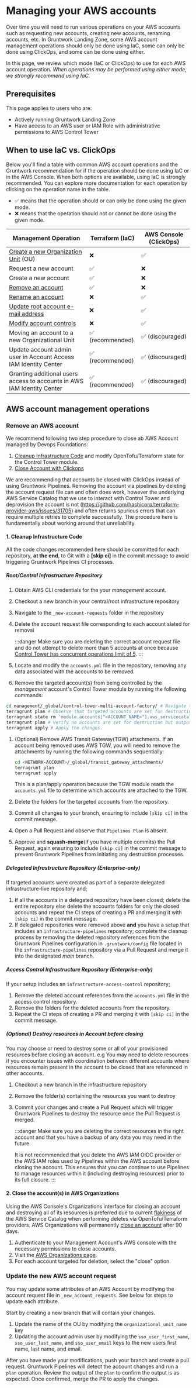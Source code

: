 # Managing your AWS accounts

Over time you will need to run various operations on your AWS accounts such as requesting new accounts, creating new accounts, renaming accounts, etc. In Gruntwork Landing Zone, some AWS account management operations should only be done using IaC, some can only be done using ClickOps, and some can be done using either.

In this page, we review which mode (IaC or ClickOps) to use for each AWS account operation. _When operations may be performed using either mode, we strongly recommend using IaC._

## Prerequisites

This page applies to users who are:
- Actively running Gruntwork Landing Zone
- Have access to an AWS user or IAM Role with administrative permissions to AWS Control Tower

## When to use IaC vs. ClickOps

Below you'll find a table with common AWS account operations and the Gruntwork recommendation for if the operation should be done using IaC or in the AWS Console. When both options are available, using IaC is strongly recommended. You can explore more documentation for each operation by clicking on the operation name in the table.

- ✅ means that the operation should or can only be done using the given mode.
- ❌ means that the operation should not or cannot be done using the given mode.

| Management Operation                                                                                                          | Terraform (IaC)  | AWS Console (ClickOps) |
|-------------------------------------------------------------------------------------------------------------------------------| ---------------- | ---------------------- |
| [Create a new Organization Unit](https://docs.aws.amazon.com/controltower/latest/userguide/create-new-ou.html) (OU)           | ❌               | ✅                     |
| Request a new account                                                                                                         | ✅               | ❌                     |
| Create a new account                                                                                                          | ✅               | ❌                     |
| [Remove an account](#remove-an-aws-account)                                                                                       | ✅               | ❌                     |
| [Rename an account](https://docs.aws.amazon.com/controltower/latest/userguide/change-account-name.html)                       | ❌               | ✅                     |
| [Update root account e-mail address](https://docs.aws.amazon.com/accounts/latest/reference/manage-acct-update-root-user.html) | ❌               | ✅                     |
| [Modify account controls](https://docs.aws.amazon.com/controltower/latest/userguide/enable-controls-on-ou.html)               | ❌               | ✅                     |
| Moving an account to a new Organizational Unit                                                                                | ✅ (recommended) | ✅ (discouraged)       |
| Update account admin user in Account Access IAM Identity Center                                                               | ✅ (recommended) | ✅ (discouraged)       |
| Granting additional users access to accounts in AWS IAM Identity Center                                                       | ✅ (recommended) | ✅ (discouraged)       |


## AWS account management operations

### Remove an AWS account

We recommend following two step procedure to close ab AWS Account managed by Devops Foundations:

1. [Cleanup Infrastructure Code](#1-cleanup-infrastructure-code) and modify OpenTofu/Terraform state for the Control Tower module.
1. [Close Account with Clickops](#2-close-the-accounts-in-aws-organizations)

We are recommending that accounts be closed with ClickOps instead of using Gruntwork Pipelines. Removing the account via pipelines by deleting the account request file can and often does work, however the underlying AWS Service Catalog that we use to interact with Control Tower and deprovision the account is not (https://github.com/hashicorp/terraform-provider-aws/issues/31705) and often returns spurious errors that can require multiple retries to complete successfully.  The procedure here is fundamentally about working around that unreliability.

#### 1. Cleanup Infrastructure Code

All the code changes recommended here should be committed for each repository, **at the end**, to Git with a **[skip ci]** in the commit message to avoid triggering Gruntwork Pipelines CI processes.


##### Root/Central Infrastructure Repository

1. Obtain AWS CLI credentials for the your *management* account.
1. Checkout a new branch in your central/root infrastructure repository
1. Navigate to the `_new-account-requests` folder in the repository
1. Delete the account request file corresponding to each account slated for removal

    :::danger
    Make sure you are deleting the correct account request file and do not attempt to delete more than 5 accounts at once because [Control Tower has concurrent operations limit of 5](https://github.com/gruntwork-io/terraform-aws-control-tower/tree/main/modules/landingzone/control-tower-account-factory#resourceinuseexception).
    :::

1. Locate and modify the `accounts.yml` file in the repository, removing any data associated with the accounts to be removed.
1. Remove the targeted account(s) from being controlled by the *management* account's Control Tower module by running the following commands:

  ```bash
  cd management/_global/control-tower-multi-account-factory/ # Navigate to the Control Tower module directory
  terragrunt plan # Observe that targeted accounts are set for destruction
  terragrunt state rm 'module.accounts["<ACCOUNT_NAME>"].aws_servicecatalog_provisioned_product.control_tower_factory' # Optionally, use 'rm -dry-run' to preview the removal.
  terragrunt plan # Verify no accounts are set for destruction but outputs are updated
  terragrunt apply # Apply the changes.
  ```
1. (Optional) Remove AWS Transit Gateway(TGW) attachments. If an account being removed uses AWS TGW, you will need to remove the attachments by running the following commands sequentially:

    ```bash
    cd <NETWORK-ACCOUNT>/_global/transit_gateway_attachments/
    terragrunt plan
    terragrunt apply
    ```

    This is a plan/apply operation because the TGW module reads the `accounts.yml` file to determine which accounts are attached to the TGW.

1. Delete the folders for the targeted accounts from the repository.
1. Commit all changes to your branch, ensuring to include `[skip ci]` in the commit message.
1. Open a Pull Request and observe that `Pipelines Plan` is absent.
1. Approve and **squash-merge**(if you have multiple commits) the Pull Request, again ensuring to include `[skip ci]` in the commit message to prevent Gruntwork Pipelines from initiating any destruction processes.

##### Delegated Infrastructure Repository (Enterprise-only)

If targeted accounts were created as part of a separate delegated infrastructure-live repository and;

1. If all the accounts in a delegated repository have been closed; delete the entire repository else delete the accounts folders for only the closed accounts and repeat the CI steps of creating a PR and merging it with `[skip ci]` in the commit message.
2. If delegated repositories were removed above **and** you have a setup that includes an `infrastructure-pipelines` repository; complete the cleanup process by removing the deleted repository references from the Gruntwork Pipelines configuration in `.gruntwork/config` file located in the `infrastructure-pipelines` repository via a Pull Request and merge it into the designated *main* branch.

##### Access Control Infrastructure Repository (Enterprise-only)

If your setup includes an `infrastructure-access-control` repository;

1. Remove the deleted account references from the `accounts.yml` file in the access control repository.
2. Remove the folders for the deleted accounts from the repository.
3. Repeat the CI steps of creating a PR and merging it with `[skip ci]` in the commit message.

##### (Optional) Destroy resources in Account before closing

You may choose or need to destroy some or all of your provisioned resources before closing an account. e.g You may need to delete resources if you encounter issues with coordination between different accounts where resources remain present in the account to be closed that are referenced in other accounts.

1. Checkout a new branch in the infrastructure repository
1. Remove the folder(s) containing the resources you want to destroy
1. Commit your changes and create a Pull Request which will trigger Gruntwork Pipelines to destroy the resource once the Pull Request is merged.

    :::danger
    Make sure you are deleting the correct resources in the right account and that you have a backup of any data you may need in the future.

    It is not recommended that you delete the AWS IAM OIDC provider or the AWS IAM roles used by Pipelines within the AWS account before closing the account. This ensures that you can continue to use Pipelines to manage resources within it (including destroying resources) prior to its full closure.
    :::

#### 2. Close the account(s) in AWS Organizations

Using the AWS Console's Organizations interface for closing an account and destroying all of its resources is preferred due to current [flakiness](https://github.com/hashicorp/terraform-provider-aws/issues/31705) of the AWS Service Catalog when performing deletes via OpenTofu/Terraform providers. AWS Organizations will permanently [close an account](https://docs.aws.amazon.com/accounts/latest/reference/manage-acct-closing.html) after 90 days.

1. Authenticate to your Management Account's AWS console with the necessary permissions to close accounts.
2. Visit the [AWS Organizations page](https://console.aws.amazon.com/organizations).
3. For each account targeted for deletion, select the "close" option.


### Update the new AWS account request

You may update some attributes of an AWS Account by modifying the account request file in `_new_account_requests`. See below for steps to update each attribute.

Start by creating a new branch that will contain your changes.

1. Update the name of the OU by modifying the `organizational_unit_name` key
1. Updating the account admin user by modifying the `sso_user_first_name`, `sso_user_last_name`, and `sso_user_email` keys to the new users first name, last name, and email.

After you have made your modifications, push your branch and create a pull request. Gruntwork Pipelines will detect the account changes and run a `plan` operation. Review the output of the `plan` to confirm the output is as expected. Once confirmed, merge the PR to apply the changes.
